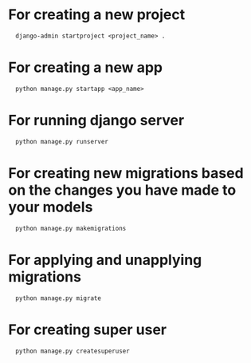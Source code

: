 # For creating a new project
```
  django-admin startproject <project_name> .
```

# For creating a new app
```
  python manage.py startapp <app_name>
```

# For running django server
```
  python manage.py runserver
```

# For creating new migrations based on the changes you have made to your models
```
  python manage.py makemigrations
```

# For applying and unapplying migrations
```
  python manage.py migrate
```

# For creating super user 
```
  python manage.py createsuperuser
```